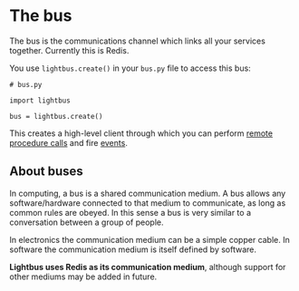 # The bus

The bus is the communications channel which links all your
services together. Currently this is Redis.

You use `lightbus.create()` in your `bus.py` file to access
this bus:

```python3
# bus.py

import lightbus

bus = lightbus.create()
```

This creates a high-level client through which you can
perform [remote procedure calls] and fire [events].

## About buses

In computing, a bus is a shared communication medium. A bus allows any
software/hardware connected to that medium to communicate, as long as
common rules are obeyed. In this sense a bus is very similar to a conversation
between a group of people.

In electronics the communication medium can be a simple
copper cable. In software the communication medium is itself defined
by software.

**Lightbus uses Redis as its communication medium**, although support
for other mediums may be added in future.


[remote procedure calls]: rpcs.md
[events]: events.md
